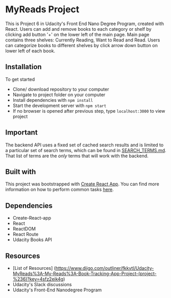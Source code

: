 # MyReads Project

This is Project 6 in Udacity's Front End Nano Degree Program, created with React.  Users can add and remove books to each category or shelf by clicking add button '+' on the lower left of the main page.  Main page contains three shelves: Currently Reading, Want to Read and Read.  Users can categorize books to different shelves by click arrow down button on lower left of each book.

## Installation

To get started
* Clone/ download repository to your computer
* Navigate to project folder on your computer
* Install dependencies with `npm install`
* Start the development server with `npm start`
* If no browser is opened after previous step, type `localhost:3000` to view project

## Important

The backend API uses a fixed set of cached search results and is limited to a particular set of search terms, which can be found in [SEARCH_TERMS.md](SEARCH_TERMS.md). That list of terms are the _only_ terms that will work with the backend.

## Built with

This project was bootstrapped with [Create React App](https://github.com/facebookincubator/create-react-app). You can find more information on how to perform common tasks [here](https://github.com/facebookincubator/create-react-app/blob/master/packages/react-scripts/template/README.md).

## Dependencies
   * Create-React-app
   * React
   * ReactDOM
   * React Route
   * Udacity Books API

## Resources
  * [List of Resources] (https://www.diigo.com/outliner/fkkvtl/Udacity-MyReads%3A-My-Reads%3A-Book-Tracking-App-Project-(project-%236)?key=4sfz2eik4g)
  * Udacity's Slack discussions
  * Udacity's Front-End Nanodegree Program